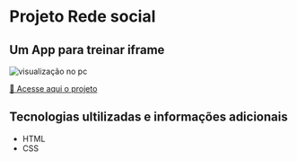 # Projeto Rede social

## Um App para treinar iframe

<img src="imagens/gif.gif" alt="visualização no pc">

<a href="https://joselucas77.github.io/projeto-social/">🔗 Acesse aqui o projeto</a>

## Tecnologias ultilizadas e informações adicionais

- HTML
- CSS
